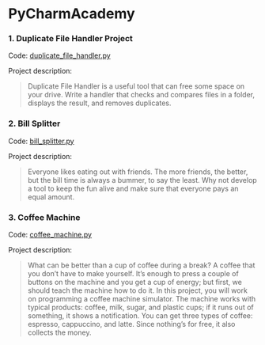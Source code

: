# PyCharmAcademy

### 1. Duplicate File Handler Project
Code: [duplicate_file_handler.py](Duplicate_File_Handler/duplicate_file_handler.py)

Project description:
>Duplicate File Handler is a useful tool that can free some space on your drive. Write a handler that checks and compares files in a folder, displays the result, and removes duplicates.

### 2. Bill Splitter 
Code: [bill_splitter.py](Bill_Splitter/bill_splitter.py)

Project description:
> Everyone likes eating out with friends. The more friends, the better, but the bill time is always a bummer, to say the least. Why not develop a tool to keep the fun alive and make sure that everyone pays an equal amount.


### 3. Coffee Machine 
Code: [coffee_machine.py](Coffee_Machine/coffee_machine.py)

Project description:
> What can be better than a cup of coffee during a break? A coffee that you don’t have to make yourself. It’s enough to press a couple of buttons on the machine and you get a cup of energy; but first, we should teach the machine how to do it. In this project, you will work on programming a coffee machine simulator. The machine works with typical products: coffee, milk, sugar, and plastic cups; if it runs out of something, it shows a notification. You can get three types of coffee: espresso, cappuccino, and latte. Since nothing’s for free, it also collects the money.
